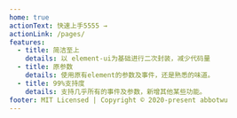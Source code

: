 ```yaml
---
home: true
actionText: 快速上手5555 →
actionLink: /pages/
features:
  - title: 简洁至上
    details: 以 element-ui为基础进行二次封装，减少代码量
  - title: 原参数
    details: 使用原有element的参数及事件，还是熟悉的味道。
  - title: 99%支持度
    details: 支持几乎所有的事件及参数，新增其他某些功能。
footer: MIT Licensed | Copyright © 2020-present abbotwu
---
```

